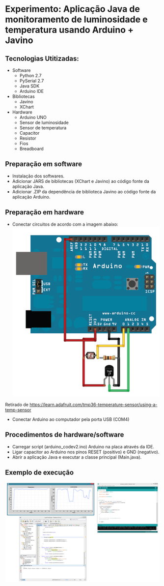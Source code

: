 # Experimento: Aplicação Java de monitoramento de luminosidade e temperatura usando Arduino + Javino

## Tecnologias Utitizadas:

*  Software
	*  Python 2.7
	*  PySerial 2.7
	*  Java SDK
	*  Arduino IDE
*  Bibliotecas
	*  Javino
	*  XChart
*  Hardware
	*  Arduino UNO
	*  Sensor de luminosidade
	*  Sensor de temperatura
	*  Capacitor
	*  Resistor
	*  Fios
	*  Breadboard

## Preparação em software
*  Instalação dos softwares.
*  Adicionar JARS de bibliotecas (XChart e Javino) ao código fonte da aplicação Java.
*  Adicionar .ZIP da dependência de biblioteca Javino ao código fonte da aplicação Arduino.

## Preparação em hardware
*  Conectar circuitos de acordo com a imagem abaixo:
  ![alt text](https://github.com/eduardojandre/tempchart/blob/master/circuitov2.png)
  
  Retirado de https://learn.adafruit.com/tmp36-temperature-sensor/using-a-temp-sensor
*  Conectar Arduino ao computador pela porta USB (COM4)

## Procedimentos de hardware/software
*  Carregar script (arduino_codev2.ino) Arduino na placa através da IDE.
*  Ligar capacitor ao Arduino nos pinos RESET (positivo) e GND (negativo).
*  Abrir a aplicação Java e executar a classe principal (Main.java).

## Exemplo de execução
![alt text](https://github.com/eduardojandre/tempchart/blob/master/captura.png)



